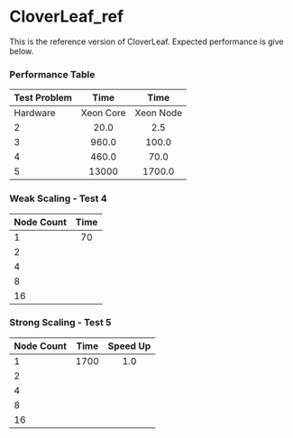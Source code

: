 # CloverLeaf_ref

This is the reference version of CloverLeaf. Expected performance is give below.

### Performance Table

| Test Problem  | Time          | Time         |
| ------------- |:-------------:|:------------:|
| Hardware      | Xeon Core     | Xeon Node    |
| 2             | 20.0          | 2.5          |
| 3             | 960.0         | 100.0        |
| 4             | 460.0         | 70.0         |
| 5             | 13000         | 1700.0       |

### Weak Scaling - Test 4

| Node Count | Time         |
| ---------- |:------------:|
| 1          |   70         |
| 2          |              |
| 4          |              |
| 8          |              |
| 16         |              |


### Strong Scaling - Test 5

| Node Count | Time          | Speed Up |
| ---------- |:-------------:|:--------:|
| 1          |   1700        |  1.0     |
| 2          |               |          |
| 4          |               |          |
| 8          |               |          |
| 16         |               |          |


